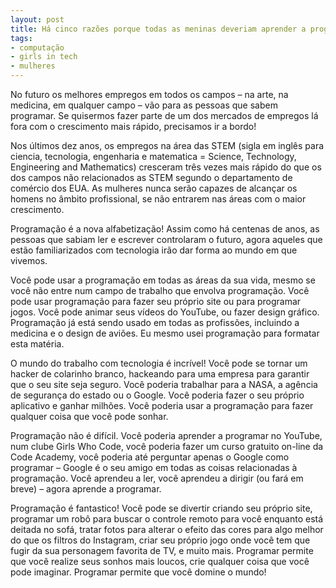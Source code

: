 ```yaml
---
layout: post
title: Há cinco razões porque todas as meninas deveriam aprender a programar
tags:
- computação
- girls in tech
- mulheres
---
```


No futuro os melhores empregos em todos os campos – na arte, na medicina, em qualquer campo – vão para as pessoas que sabem programar. Se quisermos fazer parte de um dos mercados de empregos lá fora com o crescimento mais rápido, precisamos ir a bordo!

Nos últimos dez anos, os empregos na área das STEM (sigla em inglês para ciencia, tecnologia, engenharia e matematica = Science, Technology, Engineering and Mathematics) cresceram três vezes mais rápido do que os dos campos não relacionados as STEM segundo o departamento de comércio dos EUA. As mulheres nunca serão capazes de alcançar os homens no âmbito profissional, se não entrarem nas áreas com o maior crescimento.

Programação é a nova alfabetização! Assim como há centenas de anos, as pessoas que sabiam ler e escrever controlaram o futuro, agora aqueles que estão familiarizados com tecnologia irão dar forma ao mundo em que vivemos.

Você pode usar a programação em todas as áreas da sua vida, mesmo se você não entre num campo de trabalho que envolva programação. Você pode usar programação para fazer seu próprio site ou para programar jogos. Você pode animar seus vídeos do YouTube, ou fazer design gráfico. Programação já está sendo usado em todas as profissões, incluindo a medicina e o design de aviões. Eu mesmo usei programação para formatar esta matéria.

O mundo do trabalho com tecnologia é incrível! Você pode se tornar um hacker de colarinho branco, hackeando para uma empresa para garantir que o seu site seja seguro. Você poderia trabalhar para a NASA, a agência de segurança do estado ou o Google. Você poderia fazer o seu próprio aplicativo e ganhar milhões. Você poderia usar a programação para fazer qualquer coisa que você pode sonhar.


Programação não é difícil. Você poderia aprender a programar no YouTube, num clube Girls Who Code, você poderia fazer um curso gratuito on-line da Code Academy, você poderia até perguntar apenas o Google como programar – Google é o seu amigo em todas as coisas relacionadas à programação. Você aprendeu a ler, você aprendeu a dirigir (ou fará em breve) – agora aprende a programar.


Programação é fantastico! Você pode se divertir criando seu próprio site, programar um robô para buscar o controle remoto para você enquanto está deitada no sofá, tratar fotos para alterar o efeito das cores para algo melhor do que os filtros do Instagram, criar seu próprio jogo onde você tem que fugir da sua personagem favorita de TV, e muito mais. Programar permite que você realize seus sonhos mais loucos, crie qualquer coisa que você pode imaginar. Programar permite que você domine o mundo!